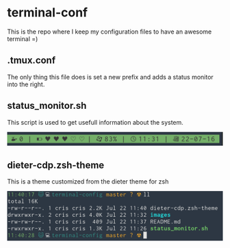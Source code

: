 # terminal-conf

This is the repo where I keep my configuration files to have an awesome terminal =)

## .tmux.conf

The only thing this file does is set a new prefix and adds a status monitor into the right.

## status_monitor.sh

This script is used to get usefull information about the system.

![Status monitor](https://raw.githubusercontent.com/crisguitar/terminal-conf/master/images/status-monitor.png)

## dieter-cdp.zsh-theme

This is a theme customized from the dieter theme for zsh

![Dieter Theme](https://raw.githubusercontent.com/crisguitar/terminal-conf/master/images/theme.png)
